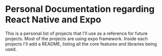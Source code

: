 # Personal Documentation regarding React Native and Expo
This is a personal list of projects that I'll use as a reference for future projects.
Most of the projects are using expo framework.
Inside each projects I'll add a README, listing all the core features and libraries being used.

